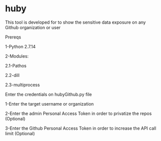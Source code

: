 # huby
This tool is developed for to show the sensitive data exposure on any Github organization or user 

Prereqs

1-Python 2.7.14

2-Modules:

2.1-Pathos

2.2-dill

2.3-multiprocess




Enter the credentials on hubyGithub.py file

1-Enter the target username or organization

2-Enter the admin Personal Access Token in order to privatize the repos (Optional)

3-Enter the Github Personal Access Token in order to increase the API call limit (Optional)


